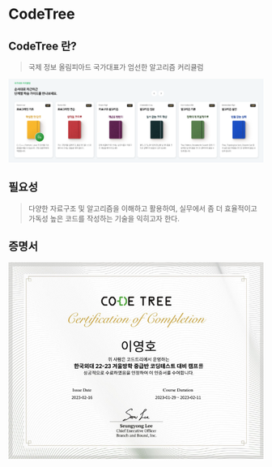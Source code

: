 # CodeTree

## CodeTree 란?
> 국제 정보 올림피아드 국가대표가 엄선한 알고리즘 커리큘럼

![Alt text](img/image-1.png)

## 필요성
> 다양한 자료구조 및 알고리즘을 이해하고 활용하여, 실무에서 좀 더 효율적이고 가독성 높은 코드를 작성하는 기술을 익히고자 한다.


## 증명서
![Alt text](img/image-2.png) 